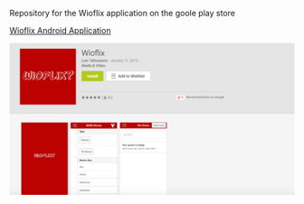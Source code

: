 Repository for the Wioflix application on the goole play store

[Wioflix Android Application](https://play.google.com/store/apps/details?id=com.wionflix.Wioflix)

![alt tag](https://github.com/BelgianMyWaffle/wioflix-android/blob/master/assets/www/images/android.png)
